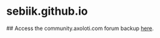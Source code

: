 # sebiik.github.io
 
 ## Access the community.axoloti.com forum backup [here](https://sebiik.github.io/community.axoloti.com.backup/).
